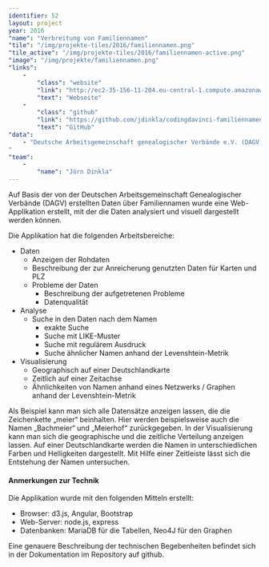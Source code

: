 ```yaml
---
identifier: 52
layout: project
year: 2016
"name": "Verbreitung von Familiennamen"
"tile": "/img/projekte-tiles/2016/familiennamen.png"
"tile_active": "/img/projekte-tiles/2016/familiennamen-active.png"
"image": "/img/projekte/familiennamen.png"
"links":
    -
        "class": "website"
        "link": "http://ec2-35-156-11-204.eu-central-1.compute.amazonaws.com/"
        "text": "Webseite"
    -
        "class": "github"
        "link": "https://github.com/jdinkla/codingdavinci-familiennamen"
        "text": "GitHub"
"data":
    - "Deutsche Arbeitsgemeinschaft genealogischer Verbände e.V. (DAGV)
"
"team":
    -
        "name": "Jörn Dinkla"
---
```

Auf Basis der von der Deutschen Arbeitsgemeinschaft Genealogischer Verbände (DAGV) erstellten Daten über Familiennamen wurde eine Web-Applikation erstellt, mit der die Daten analysiert und visuell dargestellt werden können.

Die Applikation hat die folgenden Arbeitsbereiche:

- Daten
    - Anzeigen der Rohdaten
    - Beschreibung der zur Anreicherung genutzten Daten für Karten und PLZ
    - Probleme der Daten
        - Beschreibung der aufgetretenen Probleme
        - Datenqualität
- Analyse
    - Suche in den Daten nach dem Namen
        - exakte Suche
        - Suche mit LIKE-Muster
        - Suche mit regulärem Ausdruck
        - Suche ähnlicher Namen anhand der Levenshtein-Metrik
- Visualisierung
    - Geographisch auf einer Deutschlandkarte
    - Zeitlich auf einer Zeitachse
    - Ähnlichkeiten von Namen anhand eines Netzwerks / Graphen anhand der Levenshtein-Metrik

Als Beispiel kann man sich alle Datensätze anzeigen lassen, die die Zeichenkette „meier“ beinhalten. Hier werden beispielsweise auch die Namen „Bachmeier“ und „Meierhof“ zurückgegeben.
In der Visualisierung kann man sich die geographische und die zeitliche Verteilung anzeigen lassen. Auf einer Deutschlandkarte werden die Namen in unterschiedlichen Farben und Helligkeiten dargestellt. Mit Hilfe einer Zeitleiste lässt sich die Entstehung der Namen untersuchen.

#### Anmerkungen zur Technik

Die Applikation wurde mit den folgenden Mitteln erstellt:

- Browser: d3.js, Angular, Bootstrap
- Web-Server: node.js, express
- Datenbanken: MariaDB für die Tabellen, Neo4J für den Graphen

Eine genauere Beschreibung der technischen Begebenheiten befindet sich in der Dokumentation im Repository auf github.
